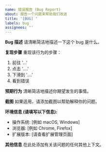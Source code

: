 ```yaml
---
name: 错误报告 (Bug Report)
about: 报告一个问题来帮助我们改进
title: '[BUG] '
labels: bug
assignees: ''
---
```


**Bug 描述**
请清晰简洁地描述一下这个 bug 是什么。

**复现步骤**
重现该行为的步骤：

1. 前往 '...'
2. 点击 '....'
3. 下滑到 '....'
4. 看到错误

**预期行为**
清晰简洁地描述你期望发生的事情。

**截图**
如果适用，请添加截图以帮助解释你的问题。

**环境信息 (请填写以下信息):**

- 操作系统: [例如 macOS, Windows]
- 浏览器: [例如 Chrome, Firefox]
- 扩展版本: [请查看扩展管理页面]

**其他信息**
在此处添加有关该问题的任何其他上下文。
